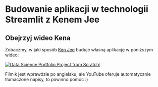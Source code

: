 # Budowanie aplikacji w technologii Streamlit z Kenem Jee

## Obejrzyj wideo Kena

Zobaczmy, w jaki sposób [Ken Jee](https://www.youtube.com/c/KenJee1) buduje własną aplikację w poniższym wideo:

[![Data Science Portfolio Project from Scratch](https://img.youtube.com/vi/Yk-unX4KnV4/0.jpg)](<https://www.youtube.com/watch?v=Yk-unX4KnV4>)]

Filmik jest wprawdzie po angielsku, ale YouTube oferuje automatycznie tłumaczone napisy, to powinno pomóc :)
